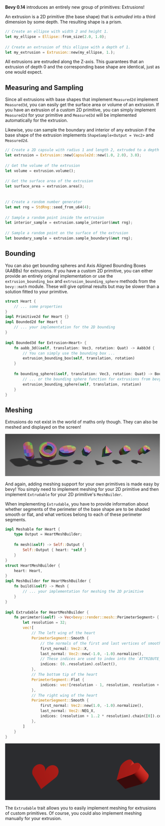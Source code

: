 **Bevy 0.14** introduces an entirely new group of primitives: Extrusions!

An extrusion is a 2D primitive (the base shape) that is *extruded* into a third dimension by some depth. The resulting shape is a prism.

```rust
// Create an ellipse with width 2 and height 1.
let my_ellipse = Ellipse::from_size(2.0, 1.0);

// Create an extrusion of this ellipse with a depth of 1.
let my_extrusion = Extrusion::new(my_ellipse, 1.);
```

All extrusions are extruded along the Z-axis. This guarantees that an extrusion of depth 0 and the corresponding base shape are identical, just as one would expect.

## Measuring and Sampling

Since all extrusions with base shapes that implement `Measured2d` implement `Measured3d`, you can easily get the surface area or volume of an extrusion.
If you have an extrusion of a custom 2D primitive, you can simply implement `Measured2d` for your primitive and `Measured3d` will be implemented automatically for the extrusion.

Likewise, you can sample the boundary and interior of any extrusion if the base shape of the extrusion implements `ShapeSample<Output = Vec2>` and `Measured2d`. 

```rust
// Create a 2D capsule with radius 1 and length 2, extruded to a depth of 3
let extrusion = Extrusion::new(Capsule2d::new(1.0, 2.0), 3.0);

// Get the volume of the extrusion
let volume = extrusion.volume();

// Get the surface area of the extrusion
let surface_area = extrusion.area();


// Create a random number generator
let mut rng = StdRng::seed_from_u64(4);

// Sample a random point inside the extrusion
let interior_sample = extrusion.sample_interior(&mut rng);

// Sample a random point on the surface of the extrusion
let boundary_sample = extrusion.sample_boundary(&mut rng);
```

## Bounding

You can also get bounding spheres and Axis Aligned Bounding Boxes (AABBs) for extrusions. If you have a custom 2D primitive, you can either provide an entirely original implementation or use the `extrusion_bounding_box` and `extrusion_bounding_sphere` methods from the `bevy::math` module. These will give optimal results but may be slower than a solution fitted to your primitive.

```rust
struct Heart {
	// ... some properties
}
impl Primitive2d for Heart {}
impl Bounded2d for Heart {
	// ... your implementation for the 2D bounding
}

impl Bounded3d for Extrusion<Heart> {
	fn aabb_3d(&self, translation: Vec3, rotation: Quat) -> Aabb3d {
		// You can simply use the bounding box ...
        extrusion_bounding_box(self, translation, rotation)
    }

    fn bounding_sphere(&self, translation: Vec3, rotation: Quat) -> BoundingSphere {
		// ... or the bounding sphere function for extrusions from bevy::math
        extrusion_bounding_sphere(self, translation, rotation)
    }
}
```

## Meshing

Extrusions do not exist in the world of maths only though. They can also be meshed and displayed on the screen!

![selected rendered extrusions](selected_extrusions.png)

And again, adding meshing support for your own primitives is made easy by bevy! You simply need to implement meshing for your 2D primitive and then implement `Extrudable` for your 2D primitive's `MeshBuilder`. 

When implementing `Extrudable`, you have to provide information about whether segments of the perimeter of the base shape are to be shaded smooth or flat, and what vertices belong to each of these perimeter segments.

```rust
impl Meshable for Heart {
    type Output = HeartMeshBuilder;

    fn mesh(&self) -> Self::Output {
        Self::Output { heart: *self }
    }
}
struct HeartMeshBuilder {
    heart: Heart,
}
impl MeshBuilder for HeartMeshBuilder {
    fn build(&self) -> Mesh {
        // ... your implementation for meshing the 2D primitive
    }
}

impl Extrudable for HeartMeshBuilder {
    fn perimeter(&self) -> Vec<bevy::render::mesh::PerimeterSegment> {
        let resolution = 32;
        vec![
			// The left wing of the heart
            PerimeterSegment::Smooth {
				// the normals of the first and last vertices of smooth segments have to be specified manually
                first_normal: Vec2::X,
                last_normal: Vec2::new(-1.0, -1.0).normalize(),
				// These indices are used to index into the `ATTRIBUTE_POSITION` vec of your 2D mesh.
                indices: (0..resolution).collect(),
            },
			// The bottom tip of the heart
            PerimeterSegment::Flat {
                indices: vec![resolution - 1, resolution, resolution + 1],
            },
			// The right wing of the heart
            PerimeterSegment::Smooth {
                first_normal: Vec2::new(1.0, -1.0).normalize(),
                last_normal: Vec2::NEG_X,
                indices: (resolution + 1..2 * resolution).chain([0]).collect(),
            },
        ]
    }
}
```

![a 2D heart primitive and its extrusion](heart_extrusion.png)

The `Extrudable` trait allows you to easily implement meshing for extrusions of custom primitives. Of course, you could also implement meshing manually for your extrusion.